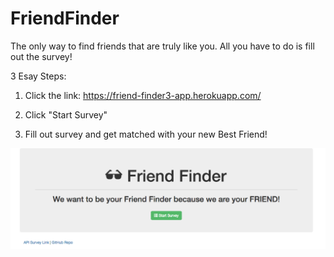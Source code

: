 # FriendFinder

The only way to find friends that are truly like you. All you have to do is fill out the survey!

3 Esay Steps:

1. Click the link:
https://friend-finder3-app.herokuapp.com/

2. Click "Start Survey"

3. Fill out survey and get matched with your new Best Friend!

![ff-screenshot](/demo1.png)

